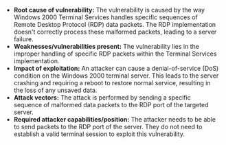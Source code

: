 - **Root cause of vulnerability:** The vulnerability is caused by the way Windows 2000 Terminal Services handles specific sequences of Remote Desktop Protocol (RDP) data packets. The RDP implementation doesn't correctly process these malformed packets, leading to a server failure.
- **Weaknesses/vulnerabilities present:** The vulnerability lies in the improper handling of specific RDP packets within the Terminal Services implementation.
- **Impact of exploitation:** An attacker can cause a denial-of-service (DoS) condition on the Windows 2000 terminal server. This leads to the server crashing and requiring a reboot to restore normal service, resulting in the loss of any unsaved data.
- **Attack vectors:** The attack is performed by sending a specific sequence of malformed data packets to the RDP port of the targeted server.
- **Required attacker capabilities/position:** The attacker needs to be able to send packets to the RDP port of the server. They do not need to establish a valid terminal session to exploit this vulnerability.